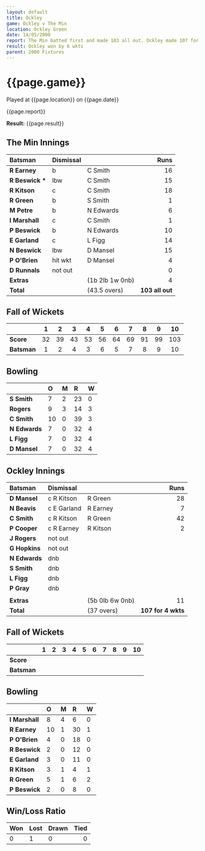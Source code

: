 ```yaml
---
layout: default
title: Ockley
game: Ockley v The Min
location: Ockley Green
date: 14/05/2000
report: The Min batted first and made 103 all out. Ockley made 107 for 4 wkts in reply
result: Ockley won by 6 wkts
parent: 2000 Fixtures
---
```


# {{page.game}}

Played at {{page.location}} on {{page.date}}

{{page.report}}

**Result:** {{page.result}}


## The Min Innings

| Batsman | Dismissal |  | Runs |
|:---|:---|---|---:|
| **R Earney** | b | C Smith | 16 |
| **R Beswick &#42;** | lbw | C Smith | 15 |
| **R Kitson** | c | C Smith | 18 |
| **R Green** | b | S Smith | 1 |
| **M Petre** | b | N Edwards | 6 |
| **I Marshall** | c | C Smith | 1 |
| **P Beswick** | b | N Edwards | 10 |
| **E Garland** | c | L Figg | 14 |
| **N Beswick** | lbw | D Mansel | 15 |
| **P O'Brien** | hit wkt | D Mansel | 4 |
| **D Runnals** | not out |  | 0 |
| **Extras** | | (1b 2lb 1w 0nb) | 4 |
| **Total** | | (43.5 overs) | **103 all out** |

## Fall of Wickets

| | 1 | 2 | 3 | 4 | 5 | 6 | 7 | 8 | 9 | 10 |
|---|:---:|:---:|:---:|:---:|:---:|:---:|:---:|:---:|:---:|:---:|
| **Score** | 32 | 39 | 43 | 53 | 56 | 64 | 69 | 91 | 99 | 103 |
| **Batsman** | 1 | 2 | 4 | 3 | 6 | 5 | 7 | 8 | 9 | 10 |

## Bowling

| | O | M | R | W |
|---|:---|:---|:---|:---|
| **S Smith** | 7 | 2 | 23 | 0 |
| **Rogers** | 9 | 3 | 14 | 3 |
| **C Smith** | 10 | 0 | 39 | 3 |
| **N Edwards** | 7 | 0 | 32 | 4 |
| **L Figg** | 7 | 0 | 32 | 4 |
| **D Mansel** | 7 | 0 | 32 | 4 |

## Ockley Innings

| Batsman | Dismissal |  | Runs |
|:---|:---|---|---:|
| **D Mansel** | c R Kitson | R Green | 28 |
| **N Beavis** | c E Garland | R Earney | 7 |
| **C Smith** | c R Kitson | R Green | 42 |
| **P Cooper** | c R Earney | R Kitson | 2 |
| **J Rogers** | not out |  |  |
| **G Hopkins** | not out |  |  |
| **N Edwards** | dnb |  |  |
| **S Smith** | dnb |  |  |
| **L Figg** | dnb |  |  |
| **P Gray** | dnb |  |  |
|  |  |  |  |
| **Extras** | | (5b 0lb 6w 0nb) | 11 |
| **Total** | | (37 overs) | **107 for 4 wkts** |

## Fall of Wickets

| | 1 | 2 | 3 | 4 | 5 | 6 | 7 | 8 | 9 | 10 |
|---|:---:|:---:|:---:|:---:|:---:|:---:|:---:|:---:|:---:|:---:|
| **Score** |  |  |  |  |  |  |  |  |  |  |
| **Batsman** |  |  |  |  |  |  |  |  |  |  |

## Bowling

| | O | M | R | W |
|---|:---|:---|:---|:---|
| **I Marshall** | 8 | 4 | 6 | 0 |
| **R Earney** | 10 | 1 | 30 | 1 |
| **P O'Brien** | 4 | 0 | 18 | 0 |
| **R Beswick** | 2 | 0 | 12 | 0 |
| **E Garland** | 3 | 0 | 11 | 0 |
| **R Kitson** | 3 | 1 | 4 | 1 |
| **R Green** | 5 | 1 | 6 | 2 |
| **P Beswick** | 2 | 0 | 8 | 0 |

## Win/Loss Ratio

| Won | Lost | Drawn | Tied |
|:---|:---|:---|---:|
| 0 | 1 | 0 | 0 |
